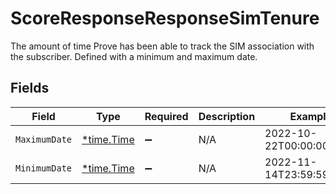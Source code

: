 # ScoreResponseResponseSimTenure

The amount of time Prove has been able to track the SIM association with the subscriber. Defined with a minimum and maximum date.


## Fields

| Field                                      | Type                                       | Required                                   | Description                                | Example                                    |
| ------------------------------------------ | ------------------------------------------ | ------------------------------------------ | ------------------------------------------ | ------------------------------------------ |
| `MaximumDate`                              | [*time.Time](https://pkg.go.dev/time#Time) | :heavy_minus_sign:                         | N/A                                        | 2022-10-22T00:00:00.000Z                   |
| `MinimumDate`                              | [*time.Time](https://pkg.go.dev/time#Time) | :heavy_minus_sign:                         | N/A                                        | 2022-11-14T23:59:59.000Z                   |